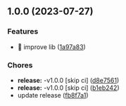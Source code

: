 ## 1.0.0 (2023-07-27)


### Features

* 🎸 improve lib ([1a97a83](https://github.com/SkyZeroZx/ngx-typed-writer/commit/1a97a83bf412a8872dd54bb105e47c81940bf889))


### Chores

* **release:** -v1.0.0 [skip ci] ([d8e7561](https://github.com/SkyZeroZx/ngx-typed-writer/commit/d8e75615ae65193c13ee13592df1a7d59ca55ed9))
* **release:** -v1.0.0 [skip ci] ([b1eb242](https://github.com/SkyZeroZx/ngx-typed-writer/commit/b1eb242175ec8b55270db9be8ee0b98643111c97))
* update release ([fb8f7a1](https://github.com/SkyZeroZx/ngx-typed-writer/commit/fb8f7a14a0225f8d68f62804e76a9088ce75770c))
